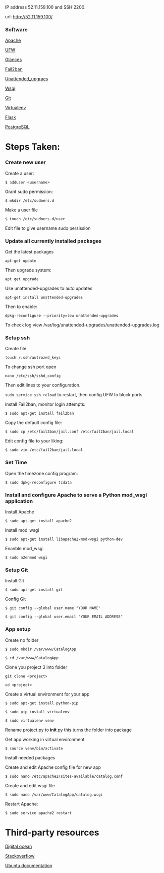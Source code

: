 IP address 52.11.159.100 and SSH  2200.

url: http://52.11.159.100/


### Software
[Apache][1]

[UFW][2]

[Glances][3]

[Fail2ban][4]

[Unattended_upgraes][5]

[Wsgi][6]

[Git][7]

[Virtualenv][8]

[Flask][9]

[PostgreSQL][10]

# Steps Taken:

### Create new user

Create a user:

`$ adduser <username> `

Grant sudo permission:

`$ mkdir /etc/sudoers.d`

Make a user file 

`$ touch /etc/sudoers.d/user`

Edit file to give username sudo persission

### Update all currently installed packages
Get the latest packages

`apt-get update`

Then upgrade system:

`apt get upgrade`

Use unattended-upgrades to auto updates

`apt-get install unattended-upgrades`

Then to enable:

`dpkg-reconfigure --priority=low unattended-upgrades`

To check log view /var/log/unattended-upgrades/unattended-upgrades.log

### Setup ssh

Create file 

`touch /.ssh/autrozed_keys`

To change ssh port open

`nano /etc/ssh/sshd_config`

Then edit lines to your configuration.

`sudo service ssh reload` to restart, then config UFW to block ports

Install Fail2ban, monitor login attempts:

`$ sudo apt-get install fail2ban`

Copy the default config file:

`$ sudo cp /etc/fail2ban/jail.conf /etc/fail2ban/jail.local`

Edit config file to your liking:

`$ sudo vim /etc/fail2ban/jail.local`

### Set Time
Open the timezone config program:

`$ sudo dpkg-reconfigure tzdata`

### Install and configure Apache to serve a Python mod_wsgi application
Install Apache

`$ sudo apt-get install apache2`

Install mod_wsgi

`$ sudo apt-get install libapache2-mod-wsgi python-dev`

Enanble mod_wsgi

`$ sudo a2enmod wsgi`

### Setup Git
Install Git

`$ sudo apt-get install git`

Config Git

`$ git config --global user.name "YOUR NAME"`

`$ git config --global user.email "YOUR EMAIL ADDRESS"`

### App setup
Create no folder

`$ sudo mkdir /var/www/CatalogApp`

`$ cd /var/www/CatalogApp`

Clone you project 3 into folder

`git clone <project>`

`cd <project>`

Create a virtual environment for your app

`$ sudo apt-get install python-pip`

`$ sudo pip install virtualenv`

`$ sudo virtualenv venv`

Rename project.py to __init__.py this turns the folder into package

Get app working in virtual environment

`$ source venv/bin/activate`

Install needed packages

Create and edit Apache config file for new app

`$ sudo nano /etc/apache2/sites-available/catalog.conf`

Create and edit wsgi file

`$ sudo nano /var/www/CatalogApp/catalog.wsgi`

Restart Apache:

`$ sudo service apache2 restart`

# Third-party resources
[Digital ocean][11]

[Stackoverflow][12]

[Ubuntu documentation][13]

[1]: http://httpd.apache.org "Apache Homepage"
[2]: https://help.ubuntu.com/community/UFW "UFW Wiki"
[3]: http://nicolargo.github.io/glances/ "Glanes Homepage"
[4]: http://www.fail2ban.org/wiki/index.php/Main_Page "Fail2ban homepage"
[5]: https://help.ubuntu.com/community/AutomaticSecurityUpdates "Unattended_upgrades"
[6]: http://wsgi.readthedocs.org/en/latest/ "WSGI docs"
[7]: https://git-scm.com/ "Git homepage"
[8]: https://virtualenv.pypa.io/en/latest/ "Virtualenv"
[9]: http://flask.pocoo.org/ "Flask homepage"
[10]: http://www.postgresql.org/ "PostgreSQL Homepage"
[11]: https://www.digitalocean.com "Digital Ocean"
[12]: http://stackoverflow.com/ "StackOverFLow"
[13]: https://help.ubuntu.com/ "Ubuntu"
